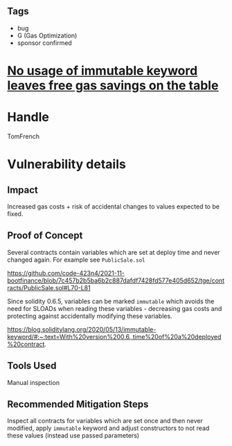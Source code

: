 ## Tags

- bug
- G (Gas Optimization)
- sponsor confirmed

# [No usage of immutable keyword leaves free gas savings on the table](https://github.com/code-423n4/2021-11-bootfinance-findings/issues/1) 

# Handle

TomFrench


# Vulnerability details

## Impact

Increased gas costs + risk of accidental changes to values expected to be fixed.

## Proof of Concept

Several contracts contain variables which are set at deploy time and never changed again. For example see `PublicSale.sol`

https://github.com/code-423n4/2021-11-bootfinance/blob/7c457b2b5ba6b2c887dafdf7428fd577e405d652/tge/contracts/PublicSale.sol#L70-L81

Since solidity 0.6.5, variables can be marked `immutable` which avoids the need for SLOADs when reading these variables - decreasing gas costs and protecting against accidentally modifying these variables.

https://blog.soliditylang.org/2020/05/13/immutable-keyword/#:~:text=With%20version%200.6.,time%20of%20a%20deployed%20contract.

## Tools Used

Manual inspection

## Recommended Mitigation Steps

Inspect all contracts for variables which are set once and then never modified, apply `immutable` keyword and adjust constructors to not read these values (instead use passed parameters)

